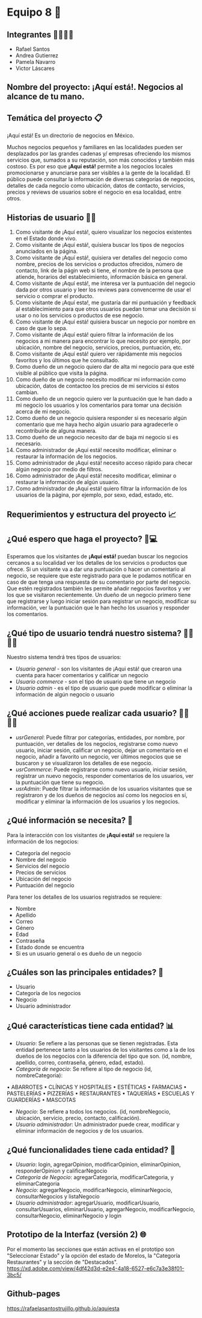 # Equipo 8 🚀

## Integrantes 👨‍💻👩‍💻
- Rafael Santos
- Andrea Gutierrez
- Pamela Navarro
- Victor Láscares

## Nombre del proyecto: ¡Aquí está!. Negocios al alcance de tu mano.

## Temática del proyecto 📋
¡Aquí está! Es un directorio de negocios en México. 

Muchos negocios pequeños y familiares en las localidades pueden ser desplazados por las grandes cadenas y/ empresas ofreciendo los mismos servicios que, sumados a su reputación, son más conocidos y también más costoso. Es por eso que **¡Aquí está!** permite a los negocios locales promocionarse y anunciarse para ser visibles a la gente de la localidad.
El público puede consultar la información de diversas categorías de negocios, detalles de cada negocio como ubicación, datos de contacto, servicios, precios y reviews de usuarios sobre el negocio en esa localidad, entre otros.

## Historias de usuario 🧑👧
1. Como visitante de ¡Aquí está!, quiero visualizar los negocios existentes en el Estado donde vivo.
2. Como visitante de ¡Aquí está!, quisiera buscar los tipos de negocios anunciados en la página.  
3. Como visitante de ¡Aquí está!, quisiera ver detalles del negocio como nombre, precios de los servicios o productos ofrecidos, número de contacto, link de la págin web si tiene, el nombre de la persona que atiende, horarios del establecimiento, información básica en general.
4. Como visitante de ¡Aquí está!, me interesa ver la puntuación del negocio dada por otros usuario y leer los reviews para convencerme de usar el servicio o comprar el producto.
5. Como visitante de ¡Aquí esta!, me gustaría dar mi puntuación y feedback al establecimiento para que otros usuarios puedan tomar una decisión si usar o no los servicios o productos de ese negocio.
6. Como visitante de ¡Aquí está! quisiera buscar un negocio por nombre en caso de que lo sepa.
7. Como visitante de ¡Aquí está! quiero filtrar la información de los negocios a mi manera para encontrar lo que necesito por ejemplo, por ubicación, nombre del negocio, servicios, precios, puntuación, etc.
8. Como visitante de ¡Aquí está! quiero ver rápidamente mis negocios favoritos y los últimos que he consultado.
9. Como dueño de un negocio quiero dar de alta mi negocio para que esté visible al público que visita la página.
10. Como dueño de un negocio necesito modificar mi información como ubicación, datos de contactoo los precios de mi servicios si éstos cambian.
11. Como dueño de un negocio quiero ver la puntuación que le han dado a mi negocio los usuarios y los comentarios para tomar una decisión acerca de mi negocio.
12. Como dueño de un negocio quisiera responder si es necesario algún comentario que me haya hecho algún usuario para agradecerle o recontribuirle de alguna manera.
13. Como dueño de un negocio necesito dar de baja mi negocio si es necesario.
14. Como administrador de ¡Aquí está! necesito modificar, eliminar o restaurar la información de los negocios.
15. Como administrador de ¡Aquí está! necesito acceso rápido para checar algún negocio por medio de filtros.
16. Como administrador de ¡Aquí está! necesito modificar, eliminar o restaurar la información de algún usuario.
17. Como administrador de ¡Aquí está! quiero filtrar la información de los usuarios de la página, por ejemplo, por sexo, edad, estado, etc.

## Requerimientos y estructura del proyecto 📈

## ¿Qué espero que haga el proyecto? 📲💻
Esperamos que los visitantes de **¡Aquí está!** puedan buscar los negocios cercanos a su localidad ver los detalles de los servicios o productos que ofrece. 
Si un visitante va a dar una puntuación o hacer un comentario al negocio, se requiere que este registrado para que le podamos notificar en caso de que tenga una respuesta de su comentario por parte del negocio. Que estén registrados también les permite añadir negocios favoritos y ver los que se visitaron recientemente.
Un dueño de un negocio primero tiene que registrarse y luego iniciar sesión para registrar un negocio, modificar su información, ver la puntuación que le han hecho los usuarios y responder los comentarios.

## ¿Qué tipo de usuario tendrá nuestro sistema? 🕵️‍♀️🕵️‍♂️
Nuestro sistema tendrá tres tipos de usuarios:

- *Usuario general* - son los visitantes de ¡Aqui está! que crearon una cuenta para hacer comentarios y calificar un negocio
- *Usuario commerce* - son el tipo de usuario que tiene un negocio
- *Usuario admin* - es el tipo de usuario que puede modificar o eliminar la información de algún negocio o usuario

## ¿Qué acciones puede realizar cada usuario? 🙋‍♂️🙋‍♀️

- *usrGeneral*: Puede filtrar por categorías, entidades, por nombre, por puntuación, ver detalles de los negocios, registrarse como nuevo usuario, iniciar sesión, calificar un negocio, dejar un comentario en el negocio, añadir a favorito un negocio, ver últimos negocios que se buscaron y se visualizaron los detalles de ese negocio.
- *usrCommerce*: Puede registrarse como nuevo usuario, iniciar sesión, registrar un nuevo negocio, responder comentarios de los usuarios, ver la puntuación que tiene su negocio.
- *usrAdmin*: Puede filtrar la información de los usuarios visitantes que se registraron y de los dueños de negocios así como los negocios en sí, modificar y eliminar la información de los usuarios y los negocios.

## ¿Qué información se necesita? 💾
Para la interacción con los visitantes de **¡Aquí está!** se requiere la información de los negocios:

- Categoría del negocio
- Nombre del negocio
- Servicios del negocio
- Precios de servicios
- Ubicación del negocio
- Puntuación del negocio

Para tener los detalles de los usuarios registrados se requiere:

- Nombre
- Apellido
- Correo
- Género
- Edad
- Contraseña
- Estado donde se encuentra
- Si es un usuario general o es dueño de un negocio

## ¿Cuáles son las principales entidades? 📌

- Usuario 
- Categoría de los negocios 
- Negocio
- Usuario administrador

## ¿Qué características tiene cada entidad? 📊

- *Usuario*: Se refiere a las personas que se tienen registradas. Esta entidad pertenece tanto a los usuarios de los visitantes como a la de los dueños de los negocios con la diferencia del tipo que son. (id, nombre, apellido, correo, contraseña, género, edad, estado).
- *Categoría de negocio*: Se refiere al tipo de negocio (id, nombreCategoria): 

• ABARROTES
• CLÍNICAS Y HOSPITALES
• ESTÉTICAS
• FARMACIAS
• PASTELERÍAS
• PIZZERÍAS
• RESTAURANTES
• TAQUERÍAS
• ESCUELAS Y GUARDERÍAS
• MASCOTAS

- *Negocio*: Se refiere a todos los negocios. (id, nombreNegocio, ubicación, servicio, precio, contacto, calificación).
- *Usuario administrador*: Un administrador puede crear, modificar y eliminar información de negocios y de los usuarios.

## ¿Qué funcionalidades tiene cada entidad? 📂

- *Usuario*: login, agregarOpinion, modificarOpinion, eliminarOpinion, responderOpinion y calificarNegocio
- *Categoría de Negocio*: agregarCategoria, modificarCategoria, y eliminarCategoria
- *Negocio*: agregarNegocio, modificarNegocio, eliminarNegocio, consultarNegocios y listaNegocio
- *Usuario administrador*: agregarUsuario, modificarUsuario, consultarUsuarios, eliminarUsuario, agregarNegocio, modificarNegocio, consultarNegocio, eliminarNegocio y login

## Prototipo de la Interfaz (versión 2) 🌐
Por el momento las secciones que están activas en el prototipo son "Seleccionar Estado" y la opción del estado de Morelos, la "Categoría Restaurantes" y la sección de "Destacados".
https://xd.adobe.com/view/4df42d3d-e2e4-4a18-6527-e6c7a3e38f01-3bc5/

## Github-pages
https://rafaelasantostrujillo.github.io/aquiesta